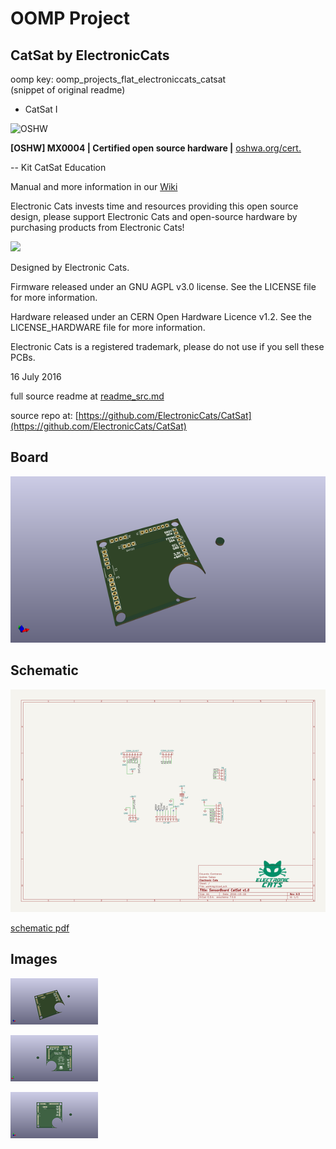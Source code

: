 # OOMP Project  
## CatSat  by ElectronicCats  
  
oomp key: oomp_projects_flat_electroniccats_catsat  
(snippet of original readme)  
  
- CatSat I  
  
![OSHW](https://github.com/ElectronicCats/CatSat/raw/master/MX0004.png)  
  
**[OSHW] MX0004 | Certified open source hardware |** [oshwa.org/cert.](https://www.oshwa.org/cert)  
  
-- Kit CatSat Education  
  
Manual and more information in our [Wiki](https://github.com/ElectronicsCats/CatSat/wiki)  
  
Electronic Cats invests time and resources providing this open source design, please support Electronic Cats and open-source hardware by purchasing products from Electronic Cats!  
  
<a href="https://electroniccats.com/store/catsat/">  
  <img src="https://electroniccats.com/wp-content/uploads/badge_store.png" height="104" />  
</a>  
  
Designed by Electronic Cats.  
  
Firmware released under an GNU AGPL v3.0 license. See the LICENSE file for more information.  
  
Hardware released under an CERN Open Hardware Licence v1.2. See the LICENSE_HARDWARE file for more information.  
  
Electronic Cats is a registered trademark, please do not use if you sell these PCBs.  
  
16 July 2016  
  
  full source readme at [readme_src.md](readme_src.md)  
  
source repo at: [https://github.com/ElectronicCats/CatSat](https://github.com/ElectronicCats/CatSat)  
## Board  
  
[![working_3d.png](working_3d_600.png)](working_3d.png)  
## Schematic  
  
[![working_schematic.png](working_schematic_600.png)](working_schematic.png)  
  
[schematic pdf](working_schematic.pdf)  
## Images  
  
[![working_3d.png](working_3d_140.png)](working_3d.png)  
  
[![working_3d_back.png](working_3d_back_140.png)](working_3d_back.png)  
  
[![working_3d_front.png](working_3d_front_140.png)](working_3d_front.png)  
